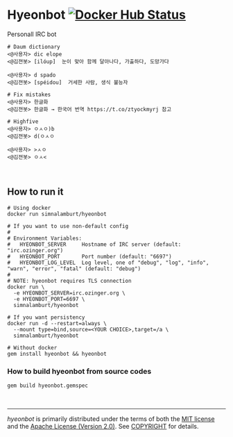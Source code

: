 Hyeonbot [![Docker Hub Status]][Docker Hub Link]
========
Personall IRC bot

```console
# Daum dictionary
<@사용자> dic elope
<@김젼봇> [ilóup]  눈이 맞아 함께 달아나다, 가출하다, 도망가다

<@사용자> d spado
<@김젼봇> [spéidou]  거세한 사람, 생식 불능자

# Fix mistakes
<@사용자> 한글화
<@김젼봇> 한글화 → 한국어 번역 https://t.co/ztyockmyrj 참고

# Highfive
<@사용자> ㅇㅅㅇ)b
<@김젼봇> d(ㅇㅅㅇ

<@사용자> >ㅅㅇ
<@김젼봇> ㅇㅅ<
```

<br>

How to run it
--------
```
# Using docker
docker run simnalamburt/hyeonbot

# If you want to use non-default config
#
# Environment Variables:
#   HYEONBOT_SERVER     Hostname of IRC server (default: "irc.ozinger.org")
#   HYEONBOT_PORT       Port number (default: "6697")
#   HYEONBOT_LOG_LEVEL  Log level, one of "debug", "log", "info", "warn", "error", "fatal" (default: "debug")
#
# NOTE: hyeonbot requires TLS connection
docker run \
  -e HYEONBOT_SERVER=irc.ozinger.org \
  -e HYEONBOT_PORT=6697 \
  simnalamburt/hyeonbot

# If you want persistency
docker run -d --restart=always \
  --mount type=bind,source=<YOUR CHOICE>,target=/a \
  simnalamburt/hyeonbot

# Without docker
gem install hyeonbot && hyeonbot
```

### How to build hyeonbot from source codes
```bash
gem build hyeonbot.gemspec
```

<br>

--------
*hyeonbot* is primarily distributed under the terms of both the [MIT license]
and the [Apache License (Version 2.0)]. See [COPYRIGHT] for details.


[Docker Hub Status]: https://badgen.net/docker/pulls/simnalamburt/hyeonbot/?icon=docker&label=pulls
[Docker Hub Link]: https://hub.docker.com/r/simnalamburt/hyeonbot/
[docker]: https://www.docker.com/
[MIT license]: LICENSE-MIT
[Apache License (Version 2.0)]: LICENSE-APACHE
[COPYRIGHT]: COPYRIGHT

